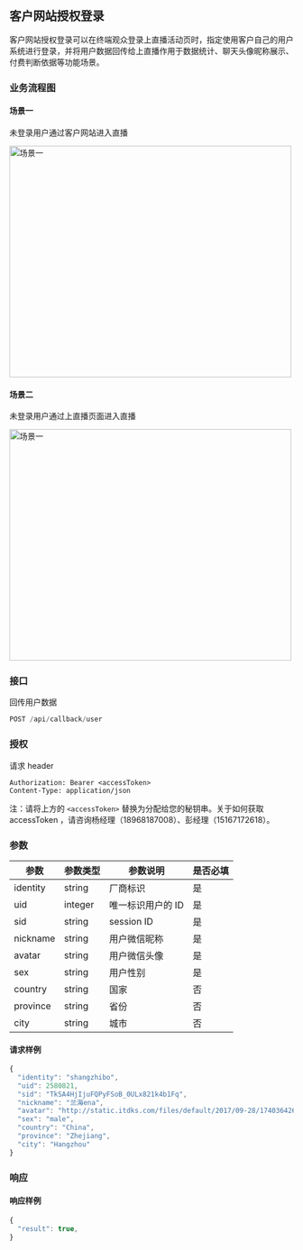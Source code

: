 ## 客户网站授权登录

客户网站授权登录可以在终端观众登录上直播活动页时，指定使用客户自己的用户系统进行登录，并将用户数据回传给上直播作用于数据统计、聊天头像昵称展示、付费判断依据等功能场景。

### 业务流程图

#### 场景一
未登录用户通过客户网站进入直播

<img src="http://shangzhibo-img.b0.upaiyun.com/test/Scenes1.png" alt="场景一" width="500" height="411">

#### 场景二
未登录用户通过上直播页面进入直播

<img src="http://shangzhibo-img.b0.upaiyun.com/test/Scenes2.png" alt="场景一" width="500" height="411">

### 接口
回传用户数据

```js
POST /api/callback/user
```
### 授权
请求 header

```
Authorization: Bearer <accessToken>
Content-Type: application/json
```

注：请将上方的 `<accessToken>` 替换为分配给您的秘钥串。关于如何获取 accessToken ，请咨询杨经理（18968187008）、彭经理（15167172618）。

### 参数

| 参数       | 参数类型    | 参数说明       | 是否必填 |
| -------- | ------- | ---------- | ---- |
| identity | string  | 厂商标识       | 是    |
| uid      | integer | 唯一标识用户的 ID | 是    |
| sid      | string  | session ID | 是    |
| nickname | string  | 用户微信昵称     | 是    |
| avatar   | string  | 用户微信头像     | 是    |
| sex      | string  | 用户性别       | 是    |
| country  | string  | 国家         | 否    |
| province | string  | 省份         | 否    |
| city     | string  | 城市         | 否    |

#### 请求样例

```js
{
  "identity": "shangzhibo",
  "uid": 2580821,
  "sid": "TkSA4HjIjuFQPyFSoB_0ULx821k4b1Fq",
  "nickname": "兰海ena",
  "avatar": "http://static.itdks.com/files/default/2017/09-28/17403642672f970434.jpg",
  "sex": "male",
  "country": "China",
  "province": "Zhejiang",
  "city": "Hangzhou"
}
```

### 响应

#### 响应样例
```js
{
  "result": true,
}
```


